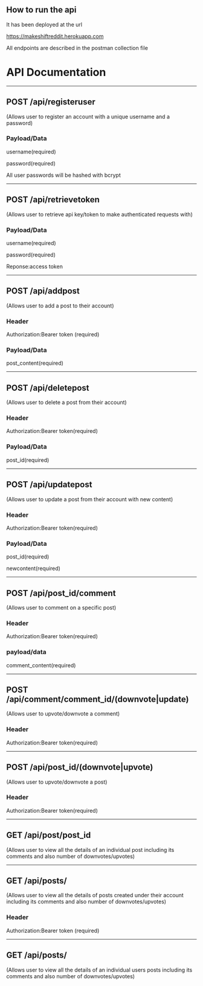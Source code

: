 ## How to run the api

It has been deployed at the url 

https://makeshiftreddit.herokuapp.com

All endpoints are described in the postman collection file

# API Documentation
---

## POST  /api/registeruser 

(Allows user to register an account with a unique username and a password)

### Payload/Data

username(required)

password(required)

All user passwords will be hashed with bcrypt

---

## POST  /api/retrievetoken 

(Allows user to retrieve api key/token to make authenticated requests with)

### Payload/Data

username(required)

password(required)

Reponse:access token

---

## POST  /api/addpost 

(Allows user to add a post to their account)

### Header

Authorization:Bearer token (required)

### Payload/Data
  
post_content(required)
  
---
  
## POST  /api/deletepost 
  
(Allows user to delete a post from their account)
  
### Header
  
Authorization:Bearer token(required)

### Payload/Data
  
post_id(required)
  
---
  
## POST  /api/updatepost 
  
(Allows user to update a post from their account with new content)
  
### Header
  
Authorization:Bearer token(required)

### Payload/Data
  
post_id(required)
  
newcontent(required)
  
---
  
## POST /api/post_id/comment 
  
(Allows user to comment on a specific post)
  
### Header
  
Authorization:Bearer token(required)
  
### payload/data
  
comment_content(required)
  
---
  
## POST /api/comment/comment_id/(downvote|update)   
  
(Allows user to upvote/downvote a comment)
  
### Header
  
Authorization:Bearer token(required)
  
---
  
## POST /api/post_id/(downvote|upvote)    

(Allows user to upvote/downvote a post)
  
### Header
  
Authorization:Bearer token(required)
  
---
  
## GET  /api/post/post_id
  
(Allows user to view all the details of an individual post including its comments and also number of downvotes/upvotes)
  
---
  
## GET  /api/posts/ 
  
(Allows user to view all the details of posts created under their account including its comments and also number of downvotes/upvotes)
  
### Header
  
Authorization:Bearer token (required)
  
---

## GET  /api/posts/<username> 

(Allows user to view all the details of an individual users posts including its comments and also number of downvotes/upvotes)





